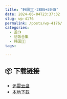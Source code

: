 ```yaml
---
title: "韩国🐷🐱-280G+304G"
date: 2024-06-04T23:37:32
slug: wp-4176
permalink: /posts/wp-4176/
categories:
  - 盖📺
  - 恰饭合集
  - 韩国🐷🐱
tags:

---
```




## 📦 下载链接
- [迅雷云盘](https://blziyuan21.com/pay-download/4176?key=887128089b&down_id=0)
- [本地下载](https://blziyuan21.com/pay-download/4176?key=887128089b&down_id=1)

